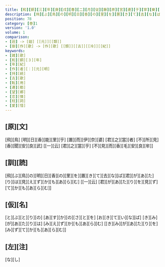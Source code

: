 ```yaml
---
title: [和][銅][三][年][庚][戌][春][二][月][従][藤][原][宮][遷][于][寧][樂][宮][時][御][輿][停][長][屋][原]<[廻]>[望][古][郷]<[作][歌]> [[一][書][云] [太][上][天][皇][御][製]]
description: [飛][ぶ][鳥][の][明][日][香][の][里][を][置][き][て][去][な][ば][君][が][あ][た][り][は][見][え][ず][か][も][あ][ら][む] [[一][云] [君][が][あ][た][り][を][見][ず][て][か][も][あ][ら][む]]
position: 78
category: [巻]1
version: '1.0'
volume: 1
comparison:
- [迥] -> [廻] [[元]][[類]]
- [御][作][歌] -> [作][歌] [[類]][[古]][[冷]][[紀]]
keywords:
- [雑][歌]
- [和][銅][３][年]
- [年][紀]
- [作][者][：][元][明]
- [持][統]
- [古][歌]
- [転][用]
- [遷][都]
- [望][郷]
- [恋][情]
- [枕][詞]
- [愛][惜]
---
```


## [原][文]

[飛][鳥] [明][日][香][能][里][乎] [置][而][伊][奈][婆] [君][之][當][者] [不][所][見][香][聞][安][良][武] [[一][云] [君][之][當][乎] [不][見][而][香][毛][安][良][牟]]

## [訓][読]

[飛][ぶ][鳥][の][明][日][香][の][里][を][置][き][て][去][な][ば][君][が][あ][た][り][は][見][え][ず][か][も][あ][ら][む] [[一][云] [君][が][あ][た][り][を][見][ず][て][か][も][あ][ら][む]]

## [仮][名]

[と][ぶ][と][り][の] [あ][す][か][の][さ][と][を] [お][き][て][い][な][ば] [き][み][が][あ][た][り][は] [み][え][ず][か][も][あ][ら][む] [[き][み][が][あ][た][り][を] [み][ず][て][か][も][あ][ら][む]]

## [左][注]

[な][し]
